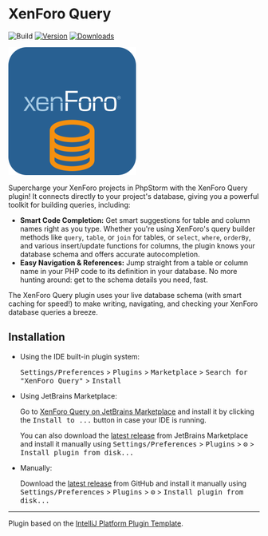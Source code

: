 # XenForo Query

![Build](https://github.com/xenforo-ltd/xenforo-query/workflows/Build/badge.svg)
[![Version](https://img.shields.io/jetbrains/plugin/v/27119.svg)](https://plugins.jetbrains.com/plugin/27119)
[![Downloads](https://img.shields.io/jetbrains/plugin/d/27119.svg)](https://plugins.jetbrains.com/plugin/27119)

<img src="https://raw.githubusercontent.com/xenforo-ltd/xenforo-query/main/src/main/resources/META-INF/pluginIcon.svg" width="256" height="256" alt="XenForo Query" />

<!-- Plugin description -->
Supercharge your XenForo projects in PhpStorm with the XenForo Query plugin! It connects directly to your project's database, giving you a powerful toolkit for building queries, including:

*   **Smart Code Completion:** Get smart suggestions for table and column names right as you type. Whether you're using XenForo's query builder methods like `query`, `table`, or `join` for tables, or `select`, `where`, `orderBy`, and various insert/update functions for columns, the plugin knows your database schema and offers accurate autocompletion.
*   **Easy Navigation & References:** Jump straight from a table or column name in your PHP code to its definition in your database. No more hunting around: get to the schema details you need, fast.

The XenForo Query plugin uses your live database schema (with smart caching for speed!) to make writing, navigating, and checking your XenForo database queries a breeze.
<!-- Plugin description end -->

## Installation

- Using the IDE built-in plugin system:

  <kbd>Settings/Preferences</kbd> > <kbd>Plugins</kbd> > <kbd>Marketplace</kbd> > <kbd>Search for "XenForo Query"</kbd> >
  <kbd>Install</kbd>

- Using JetBrains Marketplace:

  Go to [XenForo Query on JetBrains Marketplace](https://plugins.jetbrains.com/plugin/27119) and install it by clicking the <kbd>Install to ...</kbd> button in case your IDE is running.

  You can also download the [latest release](https://plugins.jetbrains.com/plugin/27119/versions) from JetBrains Marketplace and install it manually using
  <kbd>Settings/Preferences</kbd> > <kbd>Plugins</kbd> > <kbd>⚙️</kbd> > <kbd>Install plugin from disk...</kbd>

- Manually:

  Download the [latest release](https://github.com/xenforo-ltd/xenforo-query/releases/latest) from GitHub and install it manually using
  <kbd>Settings/Preferences</kbd> > <kbd>Plugins</kbd> > <kbd>⚙️</kbd> > <kbd>Install plugin from disk...</kbd>

---
Plugin based on the [IntelliJ Platform Plugin Template][template].

[template]: https://github.com/JetBrains/intellij-platform-plugin-template
